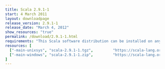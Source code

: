 ```yaml
---
title: Scala 2.9.1-1
start: 4 March 2011
layout: downloadpage
release_version: 2.9.1-1
release_date: "March 4, 2012"
show_resources: "true"
permalink: /download/2.9.1-1.html
requirements: "This Scala software distribution can be installed on any Unix-like or Windows system. It requires the Java runtime version 1.6 or 1.7."
resources: [
  ["-main-unixsys", "scala-2.9.1-1.tgz",         "https://scala-lang.org/files/archive/scala-2.9.1-1.tgz",         "Mac OS X, Unix, Cygwin",  "43 MB"],
  ["-main-windows", "scala-2.9.1-1.zip",         "https://scala-lang.org/files/archive/scala-2.9.1-1.zip",         "Windows",                 "46 MB"]
]
---
```




